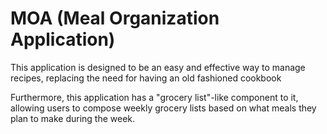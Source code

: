 # MOA (Meal Organization Application)

This application is designed to be an easy and effective way to
manage recipes, replacing the need for having an old fashioned cookbook 

Furthermore, this application has a "grocery list"-like component to it, 
allowing users to compose weekly grocery lists based on what meals they
plan to make during the week.


